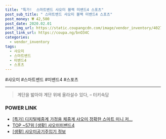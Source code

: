 ```yaml
--- 
title: "특가!  스마트밴드 샤오미 블랙 미밴드4 스포츠" 
post_sub_title: " 스마트밴드 샤오미 블랙 미밴드4 스포츠" 
post_money: ₩ 42,500 
post_date: 2020.02.01 
post_img_url: https://static.coupangcdn.com/image/vendor_inventory/4027/71c581011c19034e0d76d0ec2af2400f966661b2dd6efe9da478416aa6d9.jpg 
post_link_url: https://coupa.ng/bnO34C 
categories: 
  - vendor_inventory 
tags: 
  - 샤오미 
  - 스마트밴드 
  - 미밴드4 
  - 스포츠 
--- 
```

  #샤오미 #스마트밴드 #미밴드4 #스포츠 
<hr> 

> 계단을 밟아야 계단 위에 올라설수 있다, – 터키속담 


### POWER LINK

* <a href="https://blog.naver.com/sakai111/221788072486" target="_blank">[특가] 디지털체중계 가정용 체중계 샤오미 정확한 스마트 미니 저...</a>
* <a href="https://blog.naver.com/an0733/221792101169" target="_blank"> TOP ~57위 [생활] 샤오미미밴드4</a>
* <a href="https://blog.naver.com/fasyy4321/221760704299" target="_blank"> [생활] 샤오미공기주입기 정보 </a>
